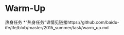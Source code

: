 # Warm-Up
热身任务
*“热身任务”详情见链接https://github.com/baidu-ife/ife/blob/master/2015_summer/task/warm_up.md
